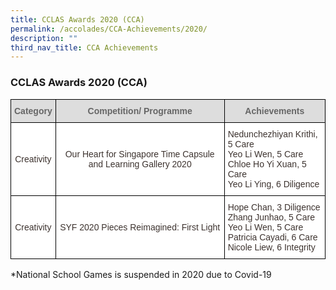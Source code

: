 ```yaml
---
title: CCLAS Awards 2020 (CCA)
permalink: /accolades/CCA-Achievements/2020/
description: ""
third_nav_title: CCA Achievements
---
```

### CCLAS Awards 2020 (CCA)

<style type="text/css">
.tg  {border-collapse:collapse;border-spacing:0;}
.tg td{border-color:black;border-style:solid;border-width:1px;font-family:Arial, sans-serif;font-size:14px;
  overflow:hidden;padding:10px 5px;word-break:normal;}
.tg th{border-color:black;border-style:solid;border-width:1px;font-family:Arial, sans-serif;font-size:14px;
  font-weight:normal;overflow:hidden;padding:10px 5px;word-break:normal;}
.tg .tg-i25p{background-color:#FFF;color:#3D332F;text-align:left;vertical-align:top}
.tg .tg-feqv{background-color:#DDD;color:#666;font-weight:bold;text-align:center;vertical-align:middle}
.tg .tg-cl9b{background-color:#FFF;color:#3D332F;text-align:center;vertical-align:middle}
</style>
<table class="tg">
<thead>
  <tr>
    <th class="tg-feqv"><span style="color:#666;background-color:#DDD">Category</span><br></th>
    <th class="tg-feqv"><span style="color:#666;background-color:#DDD">Competition/ Programme</span><br></th>
    <th class="tg-feqv"><span style="color:#666;background-color:#DDD">Achievements</span><br></th>
  </tr>
</thead>
<tbody>
  <tr>
    <td class="tg-cl9b">Creativity<br></td>
    <td class="tg-cl9b">Our Heart for Singapore Time Capsule and Learning Gallery 2020<br></td>
    <td class="tg-i25p">Nedunchezhiyan Krithi, 5 Care<br>Yeo Li Wen, 5 Care<br>Chloe Ho Yi Xuan, 5 Care<br>Yeo Li Ying, 6 Diligence</td>
  </tr>
  <tr>
    <td class="tg-cl9b">Creativity<br></td>
    <td class="tg-cl9b">SYF 2020 Pieces Reimagined: First Light<br></td>
    <td class="tg-i25p">Hope Chan, 3 Diligence<br>Zhang Junhao, 5 Care<br>Yeo Li Wen, 5 Care<br>Patricia Cayadi, 6 Care<br>Nicole Liew, 6 Integrity</td>
  </tr>
</tbody>
</table>

\*National School Games is suspended in 2020 due to Covid-19
